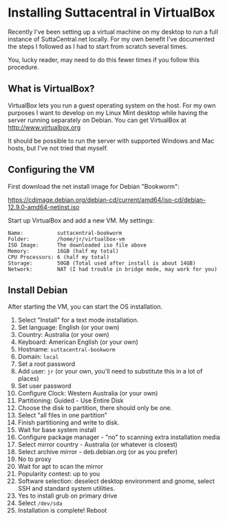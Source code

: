 # Installing Suttacentral in VirtualBox

Recently I've been setting up a virtual machine on my desktop to run a
full instance of SuttaCentral.net locally. For my own benefit I've 
documented the steps I followed as I had to start from scratch several times.

You, lucky reader, may need to do this fewer times if you follow this procedure.

## What is VirtualBox?

VirtualBox lets you run a guest operating system on the host. For my own purposes
I want to develop on my Linux Mint desktop while having the server running separately
on Debian. You can get VirtualBox at http://www.virtualbox.org

It should be possible to run the server with supported Windows and Mac hosts, but I've
not tried that myself. 

## Configuring the VM

First download the net install image for Debian "Bookworm":

https://cdimage.debian.org/debian-cd/current/amd64/iso-cd/debian-12.9.0-amd64-netinst.iso

Start up VirtualBox and add a new VM. My settings:

```
Name:           suttacentral-bookworm
Folder:         /home/jr/virtualbox-vm
ISO Image:      The downloaded iso file above
Memory:         16GB (half my total)
CPU Processors: 6 (half my total)
Storage:        50GB (Total used after install is about 14GB)
Network:        NAT (I had trouble in bridge mode, may work for you)
```

## Install Debian

After starting the VM, you can start the OS installation. 

1. Select "Install" for a text mode installation.
2. Set language: English (or your own)
3. Country: Australia (or your own)
4. Keyboard: American English (or your own)
5. Hostname: `suttacentral-bookworm`
6. Domain: `local`
7. Set a root password
8. Add user: `jr` (or your own, you'll need to substitute this in a lot of places)
9. Set user password
10. Configure Clock: Western Australia (or your own)
11. Partitioning: Guided - Use Entire Disk
12. Choose the disk to partition, there should only be one.
13. Select "all files in one partition"
14. Finish partitioning and write to disk.
15. Wait for base system install
16. Configure package manager - "no" to scanning extra installation media
17. Select mirror country - Australia (or whatever is closest)
18. Select archive mirror - deb.debian.org (or as you prefer)
19. No to proxy
20. Wait for apt to scan the mirror
21. Popularity contest: up to you
22. Software selection: deselect desktop environment and gnome, select SSH and standard system utilities.
23. Yes to install grub on primary drive
24. Select `/dev/sda`
25. Installation is complete! Reboot
